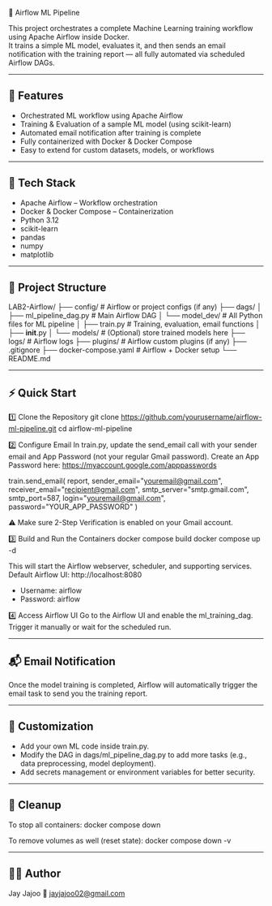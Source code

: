 🚀 Airflow ML Pipeline

This project orchestrates a complete Machine Learning training workflow using Apache Airflow inside Docker.  
It trains a simple ML model, evaluates it, and then sends an email notification with the training report — all fully automated via scheduled Airflow DAGs.

------------------------------------------------------------
🧠 Features
------------------------------------------------------------
- Orchestrated ML workflow using Apache Airflow
- Training & Evaluation of a sample ML model (using scikit-learn)
- Automated email notification after training is complete
- Fully containerized with Docker & Docker Compose
- Easy to extend for custom datasets, models, or workflows

------------------------------------------------------------
🧰 Tech Stack
------------------------------------------------------------
- Apache Airflow – Workflow orchestration
- Docker & Docker Compose – Containerization
- Python 3.12
- scikit-learn
- pandas
- numpy
- matplotlib

------------------------------------------------------------
📁 Project Structure
------------------------------------------------------------
LAB2-Airflow/
├── config/                      # Airflow or project configs (if any)
├── dags/
│   ├── ml_pipeline_dag.py       # Main Airflow DAG
│   └── model_dev/               # All Python files for ML pipeline
│       ├── train.py             # Training, evaluation, email functions
│       ├── __init__.py
│       └── models/              # (Optional) store trained models here
├── logs/                        # Airflow logs
├── plugins/                     # Airflow custom plugins (if any)
├── .gitignore
├── docker-compose.yaml          # Airflow + Docker setup
└── README.md

------------------------------------------------------------
⚡ Quick Start
------------------------------------------------------------
1️⃣ Clone the Repository
git clone https://github.com/yourusername/airflow-ml-pipeline.git
cd airflow-ml-pipeline

2️⃣ Configure Email
In train.py, update the send_email call with your sender email and App Password (not your regular Gmail password).
Create an App Password here: https://myaccount.google.com/apppasswords

train.send_email(
    report,
    sender_email="youremail@gmail.com",
    receiver_email="recipient@gmail.com",
    smtp_server="smtp.gmail.com",
    smtp_port=587,
    login="youremail@gmail.com",
    password="YOUR_APP_PASSWORD"
)

⚠️ Make sure 2-Step Verification is enabled on your Gmail account.

3️⃣ Build and Run the Containers
docker compose build
docker compose up -d

This will start the Airflow webserver, scheduler, and supporting services.
Default Airflow UI: http://localhost:8080
- Username: airflow
- Password: airflow

4️⃣ Access Airflow UI
Go to the Airflow UI and enable the ml_training_dag.
Trigger it manually or wait for the scheduled run.

------------------------------------------------------------
📬 Email Notification
------------------------------------------------------------
Once the model training is completed, Airflow will automatically trigger the email task to send you the training report.

------------------------------------------------------------
🧠 Customization
------------------------------------------------------------
- Add your own ML code inside train.py.
- Modify the DAG in dags/ml_pipeline_dag.py to add more tasks (e.g., data preprocessing, model deployment).
- Add secrets management or environment variables for better security.

------------------------------------------------------------
🧹 Cleanup
------------------------------------------------------------
To stop all containers:
docker compose down

To remove volumes as well (reset state):
docker compose down -v

------------------------------------------------------------
🧑‍💻 Author
------------------------------------------------------------
Jay Jajoo
📧 jayjajoo02@gmail.com
